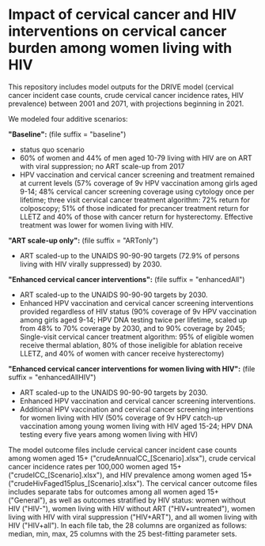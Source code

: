 # **Impact of cervical cancer and HIV interventions on cervical cancer burden among women living with HIV**

This repository includes model outputs for the DRIVE model (cervical cancer incident case counts, crude cervical cancer incidence rates, HIV prevalence) between 2001 and 2071, with projections beginning in 2021.

We modeled four additive scenarios:

**"Baseline":** (file suffix = "baseline")
- status quo scenario
- 60% of women and 44% of men aged 10-79 living with HIV are on ART with viral suppression; no ART scale-up from 2017
- HPV vaccination and cervical cancer screening and treatment remained at current levels (57% coverage of 9v HPV vaccination among girls aged 9-14; 48% cervical cancer screening coverage using cytology once per lifetime; three visit cervical cancer treatment algorithm: 72% return for colposcopy; 51% of those indicated for precancer treatment return for LLETZ and 40% of those with cancer return for hysterectomy. Effective treatment was lower for women living with HIV.

**"ART scale-up only":** (file suffix = "ARTonly")
- ART scaled-up to the UNAIDS 90-90-90 targets (72.9% of persons living with HIV virally suppressed) by 2030.

**"Enhanced cervical cancer interventions":** (file suffix = "enhancedAll")
- ART scaled-up to the UNAIDS 90-90-90 targets by 2030.
- Enhanced HPV vaccination and cervical cancer screening interventions provided regardless of HIV status (90% coverage of 9v HPV vaccination among girls aged 9-14; HPV DNA testing twice per lifetime, scaled up from 48% to 70% coverage by 2030, and to 90% coverage by 2045; Single-visit cervical cancer treatment algorithm: 95% of eligible women receive thermal ablation, 80% of those ineligible for ablation receive LLETZ, and 40% of women with cancer receive hysterectomy)

**"Enhanced cervical cancer interventions for women living with HIV":** (file suffix = "enhancedAllHIV")
- ART scaled-up to the UNAIDS 90-90-90 targets by 2030.
- Enhanced HPV vaccination and cervical cancer screening interventions.
- Additional HPV vaccination and cervical cancer screening interventions for women living with HIV (50% coverage of 9v HPV catch-up vaccination among young women living with HIV aged 15-24; HPV DNA testing every five years among women living with HIV)

The model outcome files include cervical cancer incident case counts among women aged 15+ ("crudeAnnualCC_[Scenario].xlsx"), crude cervical cancer incidence rates per 100,000 women aged 15+ ("crudeICC_[Scenario].xlsx"), and HIV prevalence among women aged 15+("crudeHivFaged15plus_[Scenario].xlsx"). The cervical cancer outcome files includes separate tabs for outcomes among all women aged 15+ ("General"), as well as outcomes stratified by HIV status: women without HIV ("HIV-"), women living with HIV without ART ("HIV+untreated"), women living with HIV with viral suppression ("HIV+ART"), and all women living with HIV ("HIV+all"). In each file tab, the 28 columns are organized as follows: median, min, max, 25 columns with the 25 best-fitting parameter sets. 

